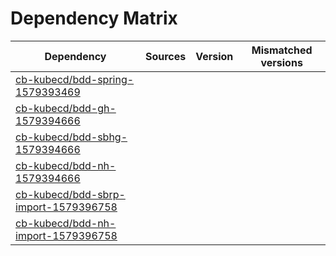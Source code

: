 # Dependency Matrix

Dependency | Sources | Version | Mismatched versions
---------- | ------- | ------- | -------------------
[cb-kubecd/bdd-spring-1579393469](https://github.com/cb-kubecd/bdd-spring-1579393469.git) |  | []() | 
[cb-kubecd/bdd-gh-1579394666](https://github.com/cb-kubecd/bdd-gh-1579394666.git) |  | []() | 
[cb-kubecd/bdd-sbhg-1579394666](https://github.com/cb-kubecd/bdd-sbhg-1579394666.git) |  | []() | 
[cb-kubecd/bdd-nh-1579394666](https://github.com/cb-kubecd/bdd-nh-1579394666.git) |  | []() | 
[cb-kubecd/bdd-sbrp-import-1579396758](https://github.com/cb-kubecd/bdd-sbrp-import-1579396758.git) |  | []() | 
[cb-kubecd/bdd-nh-import-1579396758](https://github.com/cb-kubecd/bdd-nh-import-1579396758.git) |  | []() | 
